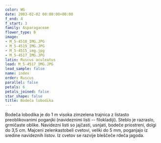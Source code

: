 ```yaml
---
color: WG
date: 2003-02-02 00:00:00+00:00
f_end: 4
f_start: 3
family: Asparagaceae
flower_type: B
image:
- M_5-4510_IMG.JPG
- M_5-4519_IMG.JPG
- M_5-4515_img.jpg
- M_5-4517_IMG.JPG
latin: Ruscus aculeatus
lead: M_5-4517_IMG.JPG
lead_sample: false
name: index
order: Ruscus
parallel: false
petals: 6
petals_joined: false
star_shape: false
title: Bodeča lobodika
---
```

Bodeča lobodika je do 1 m visoka zimzelena trajnica z listasto preoblikovanimi poganjki (navideznimi listi -- filokladiji). Steblo je razraslo, grmičaste oblike. Navidezni listi so jajčasti, usnjati, bodeče priostreni, dolgi do 3,5 cm. Majceni zelenkastobeli cvetovi, veliki do 5 mm, poganjajo iz sredine navideznih listov. Iz cvetov se razvije bleščeče rdeča jagoda.
